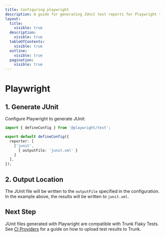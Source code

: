 ```yaml
---
title: Configuring playwright
description: A guide for generating JUnit test reports for Playwright tests
layout:
  title:
    visible: true
  description:
    visible: true
  tableOfContents:
    visible: true
  outline:
    visible: true
  pagination:
    visible: true
---
```


# Playwright

## 1. Generate JUnit

Configure Playwright to generate JUnit:

```typescript
import { defineConfig } from '@playwright/test';

export default defineConfig({
  reporter: [
    ['junit', 
      { outputFile: 'junit.xml' }
    ]
  ],
});
```

## 2. Output Location

The JUnit file will be written to the `outputFile` specified in the configuration. In the example above, the results will be written to `junit.xml`.

## Next Step

JUnit files generated with Playwright are compatible with Trunk Flaky Tests. See [CI Providers](../ci-providers/) for a guide on how to upload test results to Trunk.
